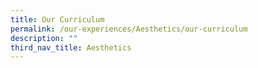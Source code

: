 ```yaml
---
title: Our Curriculum
permalink: /our-experiences/Aesthetics/our-curriculum
description: ""
third_nav_title: Aesthetics
---
```

